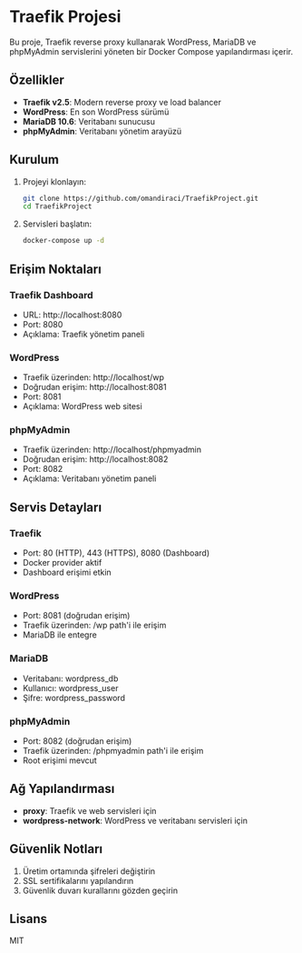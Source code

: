 # Traefik Projesi

Bu proje, Traefik reverse proxy kullanarak WordPress, MariaDB ve phpMyAdmin servislerini yöneten bir Docker Compose yapılandırması içerir.

## Özellikler

- **Traefik v2.5**: Modern reverse proxy ve load balancer
- **WordPress**: En son WordPress sürümü
- **MariaDB 10.6**: Veritabanı sunucusu
- **phpMyAdmin**: Veritabanı yönetim arayüzü

## Kurulum

1. Projeyi klonlayın:
   ```bash
   git clone https://github.com/omandiraci/TraefikProject.git
   cd TraefikProject
   ```

2. Servisleri başlatın:
   ```bash
   docker-compose up -d
   ```

## Erişim Noktaları

### Traefik Dashboard
- URL: http://localhost:8080
- Port: 8080
- Açıklama: Traefik yönetim paneli

### WordPress
- Traefik üzerinden: http://localhost/wp
- Doğrudan erişim: http://localhost:8081
- Port: 8081
- Açıklama: WordPress web sitesi

### phpMyAdmin
- Traefik üzerinden: http://localhost/phpmyadmin
- Doğrudan erişim: http://localhost:8082
- Port: 8082
- Açıklama: Veritabanı yönetim paneli

## Servis Detayları

### Traefik
- Port: 80 (HTTP), 443 (HTTPS), 8080 (Dashboard)
- Docker provider aktif
- Dashboard erişimi etkin

### WordPress
- Port: 8081 (doğrudan erişim)
- Traefik üzerinden: /wp path'i ile erişim
- MariaDB ile entegre

### MariaDB
- Veritabanı: wordpress_db
- Kullanıcı: wordpress_user
- Şifre: wordpress_password

### phpMyAdmin
- Port: 8082 (doğrudan erişim)
- Traefik üzerinden: /phpmyadmin path'i ile erişim
- Root erişimi mevcut

## Ağ Yapılandırması

- **proxy**: Traefik ve web servisleri için
- **wordpress-network**: WordPress ve veritabanı servisleri için

## Güvenlik Notları

1. Üretim ortamında şifreleri değiştirin
2. SSL sertifikalarını yapılandırın
3. Güvenlik duvarı kurallarını gözden geçirin

## Lisans

MIT 